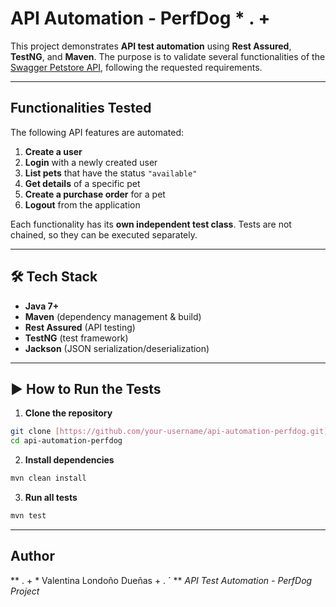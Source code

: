 # API Automation - PerfDog * . +

This project demonstrates **API test automation** using **Rest Assured**, **TestNG**, and **Maven**.
The purpose is to validate several functionalities of the [Swagger Petstore API](https://petstore.swagger.io/), following the requested requirements.

---

## Functionalities Tested

The following API features are automated:

1. **Create a user**
2. **Login** with a newly created user
3. **List pets** that have the status `"available"`
4. **Get details** of a specific pet
5. **Create a purchase order** for a pet
6. **Logout** from the application

Each functionality has its **own independent test class**. Tests are not chained, so they can be executed separately.

---

## 🛠️ Tech Stack

* **Java 7+**
* **Maven** (dependency management & build)
* **Rest Assured** (API testing)
* **TestNG** (test framework)
* **Jackson** (JSON serialization/deserialization)

---

## ▶️ How to Run the Tests

1. **Clone the repository**

```bash
git clone [https://github.com/your-username/api-automation-perfdog.git](https://github.com/Valentina-Londono/api-automation-perfdog.git)
cd api-automation-perfdog
```

2. **Install dependencies**

```bash
mvn clean install
```

3. **Run all tests**

```bash
mvn test
```

---

##  Author

** . + * Valentina Londoño Dueñas + . ´ **
*API Test Automation - PerfDog Project*

